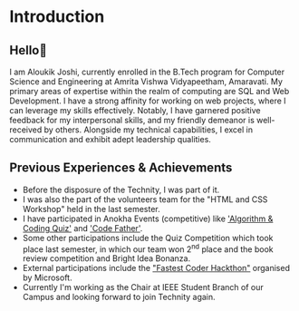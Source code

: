 # Introduction

## Hello👋
I am Aloukik Joshi, currently enrolled in the B.Tech program for Computer Science and Engineering at Amrita Vishwa Vidyapeetham, Amaravati. My primary areas of expertise within the realm of computing are SQL and Web Development. I have a strong affinity for working on web projects, where I can leverage my skills effectively. Notably, I have garnered positive feedback for my interpersonal skills, and my friendly demeanor is well-received by others. Alongside my technical capabilities, I excel in communication and exhibit adept leadership qualities.

## Previous Experiences & Achievements
* Before the disposure of the Technity, I was part of it.
* I was also the part of the volunteers team for the "HTML and CSS Workshop" held in the last semester.
* I have participated in Anokha Events (competitive) like ['Algorithm & Coding Quiz'](https://github.com/aloukikjoshi/technity-tasks/blob/main/introspection/anokha%20certificates/Algorithm%20%26%20Coding%20Quiz.jpg) and ['Code Father']().
* Some other participations include the Quiz Competition which took place last semester, in which our team won 2<sup>nd</sup> place and the book review competition and Bright Idea Bonanza.
* External participations include the ["Fastest Coder Hackthon"](https://github.com/aloukikjoshi/technity-tasks/files/12475870/Aloukik_FCH.pdf)
 organised by Microsoft.
* Currently I'm working as the Chair at IEEE Student Branch of our Campus and looking forward to join Technity again.
